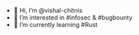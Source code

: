 - 👋 Hi, I’m @vishal-chitnis
- 👀 I’m interested in #infosec & #bugbounty
- 🌱 I’m currently learning #Rust
